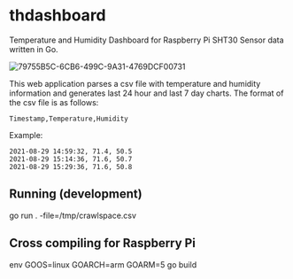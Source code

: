 # thdashboard
Temperature and Humidity Dashboard for Raspberry Pi SHT30 Sensor data written in Go.

![79755B5C-6CB6-499C-9A31-4769DCF00731](https://user-images.githubusercontent.com/6045616/205520239-915339ab-7095-4017-b430-1917bc4842de.png)

This web application parses a csv file with temperature and humidity information and generates last 24 hour and last 7 day charts.
The format of the csv file is as follows:

```Timestamp,Temperature,Humidity```

Example:

```
2021-08-29 14:59:32, 71.4, 50.5
2021-08-29 15:14:36, 71.6, 50.7
2021-08-29 15:29:36, 71.6, 50.8
```

## Running (development)
go run . -file=/tmp/crawlspace.csv

## Cross compiling for Raspberry Pi
env GOOS=linux GOARCH=arm GOARM=5 go build

